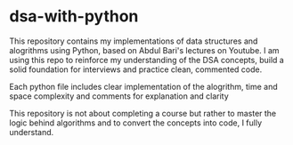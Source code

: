 # dsa-with-python
This repository contains my implementations of data structures and alogrithms using Python, based on Abdul Bari's lectures on Youtube.
I am using this repo to reinforce my understanding of the DSA concepts, build a solid foundation for interviews and practice clean, commented code.

Each python file includes clear implementation of the alogrithm, time and space complexity and comments for explanation and clarity

This repository is not about completing a course but rather to master the logic behind algorithms and to convert the concepts into code, I fully understand.
